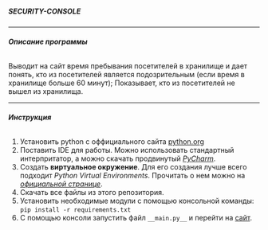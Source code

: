 ##### *SECURITY-CONSOLE*

___

###### **Описание программы**

Выводит на сайт время пребывания посетителей в хранилище и дает понять, кто из посетителей является подозрительным
(если время в хранилище больше 60 минут); Показывает, кто из посетителей не вышел из хранилища.

___________________________
###### **Инструкция**
1. Установить python с оффициального сайта [python.org](python.org)
2. Поставить IDE для работы. Можно использовать стандартный интерпритатор, а можно скачать продвинутый [_PyCharm_](https://www.jetbrains.com/pycharm/).
3. Создать __виртуальное окружение__. Для его создания лучше всего подходит _Python Virtual Environments_. Прочитать о нем можно на [_официальной странице_](https://www.python.org/dev/peps/pep-0405/).
4. Скачать все файлы из этого репозитория.
5. Установить необходимые модули с помощью консольной команды:
`pip install -r requirements.txt`
6. С помощью консоли запустить файл `__main.py__` и перейти на [сайт](http://127.0.0.1:8000).





